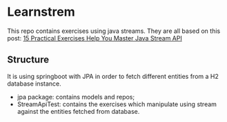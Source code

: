 # Learnstrem

This repo contains exercises using java streams. They are all based on this post: [15 Practical Exercises Help You Master Java Stream API](https://blog.devgenius.io/15-practical-exercises-help-you-master-java-stream-api-3f9c86b1cf82)

## Structure

It is using springboot with JPA in order to fetch different entities from a H2 database instance.

-   jpa package: contains models and repos;
- StreamApiTest: contains the exercises which manipulate using stream against the entities fetched from database.
